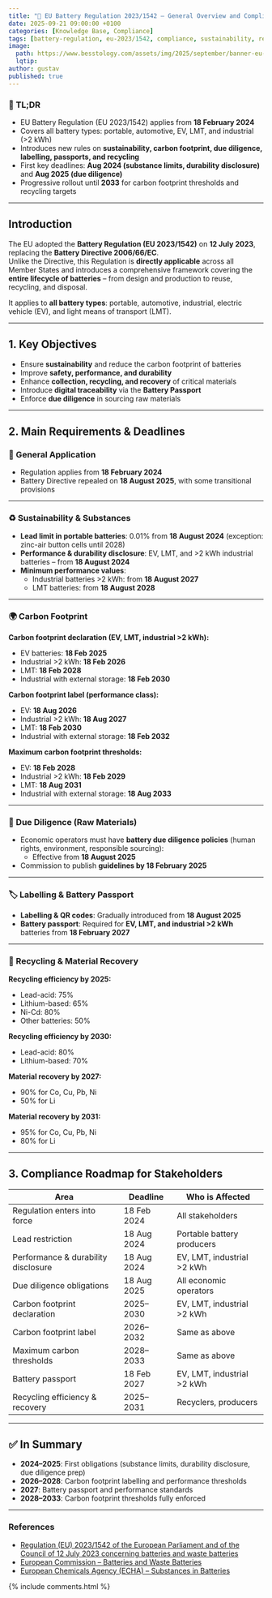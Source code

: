 ```yaml
---
title: "🔋 EU Battery Regulation 2023/1542 – General Overview and Compliance Timeline"
date: 2025-09-21 09:00:00 +0100
categories: [Knowledge Base, Compliance]
tags: [battery-regulation, eu-2023/1542, compliance, sustainability, recycling, battery-passport]
image:
  path: https://www.besstology.com/assets/img/2025/september/banner-eu-battery-regulation.png
  lqtip:
author: gustav
published: true
---
```


### 📌 TL;DR

- EU Battery Regulation (EU 2023/1542) applies from **18 February 2024**  
- Covers all battery types: portable, automotive, EV, LMT, and industrial (>2 kWh)  
- Introduces new rules on **sustainability, carbon footprint, due diligence, labelling, passports, and recycling**  
- First key deadlines: **Aug 2024 (substance limits, durability disclosure)** and **Aug 2025 (due diligence)**  
- Progressive rollout until **2033** for carbon footprint thresholds and recycling targets  

---

## Introduction

The EU adopted the **Battery Regulation (EU 2023/1542)** on **12 July 2023**, replacing the **Battery Directive 2006/66/EC**.  
Unlike the Directive, this Regulation is **directly applicable** across all Member States and introduces a comprehensive framework covering the **entire lifecycle of batteries** – from design and production to reuse, recycling, and disposal.  

It applies to **all battery types**: portable, automotive, industrial, electric vehicle (EV), and light means of transport (LMT).  

---

## 1. Key Objectives

- Ensure **sustainability** and reduce the carbon footprint of batteries  
- Improve **safety, performance, and durability**  
- Enhance **collection, recycling, and recovery** of critical materials  
- Introduce **digital traceability** via the **Battery Passport**  
- Enforce **due diligence** in sourcing raw materials  

---

## 2. Main Requirements & Deadlines  

### 📅 General Application
- Regulation applies from **18 February 2024**  
- Battery Directive repealed on **18 August 2025**, with some transitional provisions  

---

### ♻️ Sustainability & Substances
- **Lead limit in portable batteries**: 0.01% from **18 August 2024** (exception: zinc-air button cells until 2028)  
- **Performance & durability disclosure**: EV, LMT, and >2 kWh industrial batteries – from **18 August 2024**  
- **Minimum performance values**:  
  - Industrial batteries >2 kWh: from **18 August 2027**  
  - LMT batteries: from **18 August 2028**  

---

### 🌍 Carbon Footprint  

**Carbon footprint declaration (EV, LMT, industrial >2 kWh):**  
- EV batteries: **18 Feb 2025**  
- Industrial >2 kWh: **18 Feb 2026**  
- LMT: **18 Feb 2028**  
- Industrial with external storage: **18 Feb 2030**  

**Carbon footprint label (performance class):**  
- EV: **18 Aug 2026**  
- Industrial >2 kWh: **18 Aug 2027**  
- LMT: **18 Feb 2030**  
- Industrial with external storage: **18 Feb 2032**  

**Maximum carbon footprint thresholds:**  
- EV: **18 Feb 2028**  
- Industrial >2 kWh: **18 Feb 2029**  
- LMT: **18 Aug 2031**  
- Industrial with external storage: **18 Aug 2033**  

---

### 🔎 Due Diligence (Raw Materials)  
- Economic operators must have **battery due diligence policies** (human rights, environment, responsible sourcing):  
  - Effective from **18 August 2025**  
- Commission to publish **guidelines by 18 February 2025**  

---

### 🏷️ Labelling & Battery Passport  
- **Labelling & QR codes**: Gradually introduced from **18 August 2025**  
- **Battery passport**: Required for **EV, LMT, and industrial >2 kWh** batteries from **18 February 2027**  

---

### 🔄 Recycling & Material Recovery  

**Recycling efficiency by 2025:**  
- Lead-acid: 75%  
- Lithium-based: 65%  
- Ni-Cd: 80%  
- Other batteries: 50%  

**Recycling efficiency by 2030:**  
- Lead-acid: 80%  
- Lithium-based: 70%  

**Material recovery by 2027:**  
- 90% for Co, Cu, Pb, Ni  
- 50% for Li  

**Material recovery by 2031:**  
- 95% for Co, Cu, Pb, Ni  
- 80% for Li  

---

## 3. Compliance Roadmap for Stakeholders  

| Area                               | Deadline     | Who is Affected                         |
|------------------------------------|-------------|-----------------------------------------|
| Regulation enters into force        | 18 Feb 2024 | All stakeholders                         |
| Lead restriction                    | 18 Aug 2024 | Portable battery producers               |
| Performance & durability disclosure | 18 Aug 2024 | EV, LMT, industrial >2 kWh               |
| Due diligence obligations           | 18 Aug 2025 | All economic operators                   |
| Carbon footprint declaration        | 2025–2030   | EV, LMT, industrial >2 kWh               |
| Carbon footprint label              | 2026–2032   | Same as above                            |
| Maximum carbon thresholds           | 2028–2033   | Same as above                            |
| Battery passport                    | 18 Feb 2027 | EV, LMT, industrial >2 kWh               |
| Recycling efficiency & recovery     | 2025–2031   | Recyclers, producers                      |

---

## ✅ In Summary  

- **2024–2025**: First obligations (substance limits, durability disclosure, due diligence prep)  
- **2026–2028**: Carbon footprint labelling and performance thresholds  
- **2027**: Battery passport and performance standards  
- **2028–2033**: Carbon footprint thresholds fully enforced  

---

### References  

- [Regulation (EU) 2023/1542 of the European Parliament and of the Council of 12 July 2023 concerning batteries and waste batteries](https://eur-lex.europa.eu/eli/reg/2023/1542/oj)  
- [European Commission – Batteries and Waste Batteries](https://environment.ec.europa.eu/topics/waste-and-recycling/batteries-and-waste-batteries_en)  
- [European Chemicals Agency (ECHA) – Substances in Batteries](https://echa.europa.eu/)  

{% include comments.html %}
